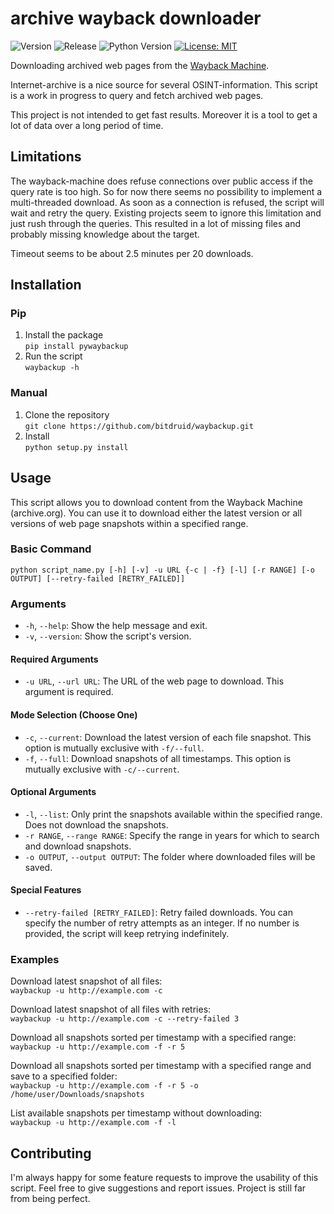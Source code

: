 # archive wayback downloader

![Version](https://img.shields.io/badge/Version-0.2.6-blue)
![Release](https://img.shields.io/badge/Release-alpha-red)
![Python Version](https://img.shields.io/badge/Python-3.6-blue)
[![License: MIT](https://img.shields.io/badge/License-MIT-yellow.svg)](https://opensource.org/licenses/MIT)

Downloading archived web pages from the [Wayback Machine](https://archive.org/web/).

Internet-archive is a nice source for several OSINT-information. This script is a work in progress to query and fetch archived web pages.

This project is not intended to get fast results. Moreover it is a tool to get a lot of data over a long period of time.

## Limitations

The wayback-machine does refuse connections over public access if the query rate is too high. So for now there seems no possibility to implement a multi-threaded download. As soon as a connection is refused, the script will wait and retry the query. Existing projects seem to ignore this limitation and just rush through the queries. This resulted in a lot of missing files and probably missing knowledge about the target.

Timeout seems to be about 2.5 minutes per 20 downloads.

## Installation

### Pip

1. Install the package <br>
   ```pip install pywaybackup```
2. Run the script <br>
   ```waybackup -h```

### Manual

1. Clone the repository <br>
   ```git clone https://github.com/bitdruid/waybackup.git```
2. Install <br>
   ```python setup.py install```

## Usage

This script allows you to download content from the Wayback Machine (archive.org). You can use it to download either the latest version or all versions of web page snapshots within a specified range.

### Basic Command

`python script_name.py [-h] [-v] -u URL {-c | -f} [-l] [-r RANGE] [-o OUTPUT] [--retry-failed [RETRY_FAILED]]`


### Arguments

- `-h`, `--help`: Show the help message and exit.
- `-v`, `--version`: Show the script's version.

#### Required Arguments

- `-u URL`, `--url URL`: The URL of the web page to download. This argument is required.

#### Mode Selection (Choose One)

- `-c`, `--current`: Download the latest version of each file snapshot. This option is mutually exclusive with `-f/--full`.
- `-f`, `--full`: Download snapshots of all timestamps. This option is mutually exclusive with `-c/--current`.

#### Optional Arguments

- `-l`, `--list`: Only print the snapshots available within the specified range. Does not download the snapshots.
- `-r RANGE`, `--range RANGE`: Specify the range in years for which to search and download snapshots.
- `-o OUTPUT`, `--output OUTPUT`: The folder where downloaded files will be saved.

#### Special Features

- `--retry-failed [RETRY_FAILED]`: Retry failed downloads. You can specify the number of retry attempts as an integer. If no number is provided, the script will keep retrying indefinitely.

### Examples

Download latest snapshot of all files:<br>
`waybackup -u http://example.com -c`

Download latest snapshot of all files with retries:<br>
`waybackup -u http://example.com -c --retry-failed 3`

Download all snapshots sorted per timestamp with a specified range:<br>
`waybackup -u http://example.com -f -r 5`

Download all snapshots sorted per timestamp with a specified range and save to a specified folder:<br>
`waybackup -u http://example.com -f -r 5 -o /home/user/Downloads/snapshots`

List available snapshots per timestamp without downloading:<br>
`waybackup -u http://example.com -f -l`

## Contributing

I'm always happy for some feature requests to improve the usability of this script.
Feel free to give suggestions and report issues. Project is still far from being perfect.